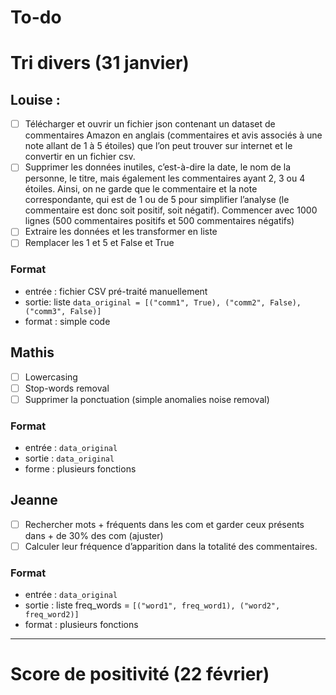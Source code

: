 # To-do

# Tri divers (31 janvier)

## Louise :
- [ ] Télécharger et ouvrir un fichier json contenant un dataset de commentaires Amazon en anglais (commentaires et avis associés à une note allant de 1 à 5 étoiles) que l’on peut trouver sur internet et le convertir en un fichier csv.
- [ ] Supprimer les données inutiles, c’est-à-dire la date, le nom de la personne, le titre, mais également les commentaires ayant 2, 3 ou 4 étoiles. Ainsi, on ne garde que le commentaire et la note correspondante, qui est de 1 ou de 5 pour simplifier l’analyse (le commentaire est donc soit positif, soit négatif). Commencer avec 1000 lignes (500 commentaires positifs et 500 commentaires négatifs)
- [ ] Extraire les données et les transformer en liste
- [ ] Remplacer les 1 et 5 et False et True

### Format
- entrée : fichier CSV pré-traité manuellement
- sortie: liste `data_original = [("comm1", True), ("comm2", False), ("comm3", False)]`
- format : simple code


## Mathis
- [ ] Lowercasing
- [ ] Stop-words removal
- [ ] Supprimer la ponctuation (simple anomalies noise removal)

### Format
- entrée : `data_original`
- sortie : `data_original`
- forme : plusieurs fonctions


## Jeanne

- [ ] Rechercher mots + fréquents dans les com et garder ceux présents dans + de 30% des com (ajuster)
- [ ] Calculer leur fréquence d’apparition dans la totalité des commentaires.

### Format
- entrée : `data_original`
- sortie : liste freq_words = `[("word1", freq_word1), ("word2", freq_word2)]`
- format : plusieurs fonctions

---

# Score de positivité (22 février)
